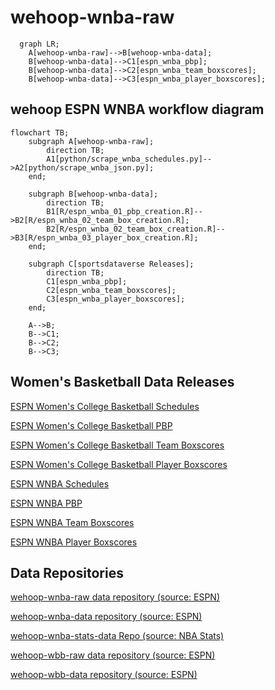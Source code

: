 # wehoop-wnba-raw

```mermaid
  graph LR;
    A[wehoop-wnba-raw]-->B[wehoop-wnba-data];
    B[wehoop-wnba-data]-->C1[espn_wnba_pbp];
    B[wehoop-wnba-data]-->C2[espn_wnba_team_boxscores];
    B[wehoop-wnba-data]-->C3[espn_wnba_player_boxscores];

```

## wehoop ESPN WNBA workflow diagram

```mermaid
flowchart TB;
    subgraph A[wehoop-wnba-raw];
        direction TB;
        A1[python/scrape_wnba_schedules.py]-->A2[python/scrape_wnba_json.py];
    end;

    subgraph B[wehoop-wnba-data];
        direction TB;
        B1[R/espn_wnba_01_pbp_creation.R]-->B2[R/espn_wnba_02_team_box_creation.R];
        B2[R/espn_wnba_02_team_box_creation.R]-->B3[R/espn_wnba_03_player_box_creation.R];
    end;

    subgraph C[sportsdataverse Releases];
        direction TB;
        C1[espn_wnba_pbp];
        C2[espn_wnba_team_boxscores];
        C3[espn_wnba_player_boxscores];
    end;

    A-->B;
    B-->C1;
    B-->C2;
    B-->C3;

```

## Women's Basketball Data Releases

[ESPN Women's College Basketball Schedules](https://github.com/sportsdataverse/sportsdataverse-data/releases/tag/espn_womens_college_basketball_schedules)

[ESPN Women's College Basketball PBP](https://github.com/sportsdataverse/sportsdataverse-data/releases/tag/espn_womens_college_basketball_pbp)

[ESPN Women's College Basketball Team Boxscores](https://github.com/sportsdataverse/sportsdataverse-data/releases/tag/espn_womens_college_basketball_team_boxscores)

[ESPN Women's College Basketball Player Boxscores](https://github.com/sportsdataverse/sportsdataverse-data/releases/tag/espn_womens_college_basketball_player_boxscores)

[ESPN WNBA Schedules](https://github.com/sportsdataverse/sportsdataverse-data/releases/tag/espn_wnba_schedules)

[ESPN WNBA PBP](https://github.com/sportsdataverse/sportsdataverse-data/releases/tag/espn_wnba_pbp)

[ESPN WNBA Team Boxscores](https://github.com/sportsdataverse/sportsdataverse-data/releases/tag/espn_wnba_team_boxscores)

[ESPN WNBA Player Boxscores](https://github.com/sportsdataverse/sportsdataverse-data/releases/tag/espn_wnba_player_boxscores)


## Data Repositories

[wehoop-wnba-raw data repository (source: ESPN)](https://github.com/sportsdataverse/wehoop-wnba-raw)

[wehoop-wnba-data repository (source: ESPN)](https://github.com/sportsdataverse/wehoop-wnba-data)

[wehoop-wnba-stats-data Repo (source: NBA Stats)](https://github.com/sportsdataverse/wehoop-wnba-stats-data)

[wehoop-wbb-raw data repository (source: ESPN)](https://github.com/sportsdataverse/wehoop-wbb-raw)

[wehoop-wbb-data repository (source: ESPN)](https://github.com/sportsdataverse/wehoop-wbb-data)
